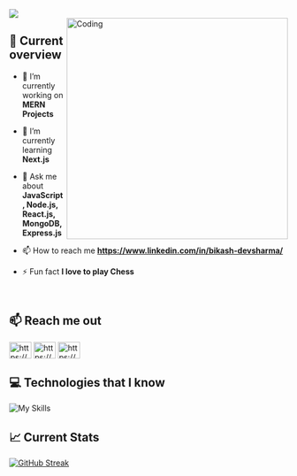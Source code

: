 <a href="https://www.facebook.com/mirhussainmurtaza/">
<img src="https://github.com/Bikash-Dev-Bk/Bikash-Dev-Bk/blob/main/images/B%20(2).png" />
</a>

<br/>
<img align="right" alt="Coding" width="400" src="https://i.giphy.com/media/qgQUggAC3Pfv687qPC/giphy.webp">

## :eyes: Current overview

- 🔭 I’m currently working on **MERN Projects**

- 🌱 I’m currently learning **Next.js**

- 💬 Ask me about **JavaScript, Node.js, React.js, MongoDB, Express.js**

- 📫 How to reach me **https://www.linkedin.com/in/bikash-devsharma/**

- ⚡ Fun fact **I love to play Chess**

<br/>

## :mailbox: Reach me out
<p align="left">
<a href="https://www.linkedin.com/in/bikash-devsharma/" target="blank"><img align="center" src="https://raw.githubusercontent.com/rahuldkjain/github-profile-readme-generator/master/src/images/icons/Social/linked-in-alt.svg" alt="https://www.linkedin.com/in/bikash-devsharma/" height="30" width="40" /></a>
<a href="https://www.facebook.com/bks20128" target="blank"><img align="center" src="https://raw.githubusercontent.com/rahuldkjain/github-profile-readme-generator/master/src/images/icons/Social/facebook.svg" alt="https://www.facebook.com/bks20128" height="30" width="40" /></a>
<a href="https://www.instagram.com/bks_dev/" target="blank"><img align="center" src="https://raw.githubusercontent.com/rahuldkjain/github-profile-readme-generator/master/src/images/icons/Social/instagram.svg" alt="https://www.instagram.com/bks_dev/" height="30" width="40" /></a>
</p>

## :computer: Technologies that I know
![My Skills](https://skills.thijs.gg/icons?i=js,react,tailwind,firebase,mongodb,html,css,bootstrap,express,nodejs,git)

## :chart_with_upwards_trend: Current Stats
[![GitHub Streak](https://streak-stats.demolab.com?user=bikash-dev-bk)](https://git.io/streak-stats)

